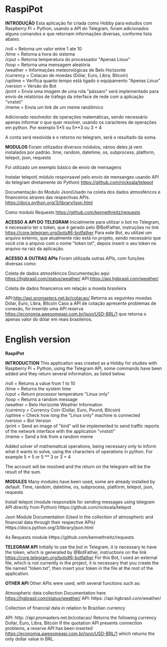 # RaspiPot
<b>INTRODUÇÃO</b>
Esta aplicação foi criada como Hobby para estudos com Raspberry Pi + Python, usando a API do Telegram, foram adicionados alguns comandos e que retornam informações diversas, conforme lista abaixo.

/roll = Retorna um valor entre 1 ate 10</br>
/time = Retorna a hora do sistema</br>
/cput = Retorna temperatura do processador "Apenas Linux"</br>
/loop = Retorna uma mensagem aleatória</br>
/weather = Informações meteorológicas de Belo Horizonte</br>
/currency = Cotacao de moedas (Dólar, Euro, Libra, Bitcoin)</br>
/uptime = Verifica quanto tempo está ligado o equipamento "Apenas Linux"</br>
/version = Versão do Bot</br>
/print = Envia uma imagem de uma rola "pássaro" será implementado para envio de relatórios de trafego da interface de rede com a aplicação "vnststi" </br>
/meme = Envia um link de um meme randômico</br>

Adicionado resolvedor de operações matemáticas, sendo necessário apenas informar o que quer resolver, usando os caracteres de operações em python. 
Por exemplo 
5*5 ou 5**3 ou 3 + 4

A conta será resolvida e o retorno no telegram, será o resultado da soma.

<b>MODULOS</b>
Foram utilizados diversos módulos, vários deles já vem instalados por padrão.
time, random, datetime, os, subprocess, platform, telepot, json, requests 

Foi utilizado um exemplo básico de envio de mensagens 

Instalar telepot( módulo responsavel pelo envio de mensanges usando API do telegram diretamente do Python)
https://github.com/nickoala/telepot

Documentação do Modulo Json(Usado na coleta dos dados atmosféricos e financeiros atraves das  respectivas APIs.
https://docs.python.org/3/library/json.html

Como módulo Requests
https://github.com/kennethreitz/requests

<b>ACESSO A API DO TELEGRAM</b>
Inicialmente para utilizar o bot no Telegram, é necessário ter o token, que é gerado pelo @BotFather, instruções no link https://core.telegram.org/bots#6-botfather
Para este Bot, eu utilizei um arquivo externo, que atualmente não está no projeto, sendo necessário que você crie o arquivo com o nome "token.txt", depois inserir o seu token no arquivo na raiz da aplicação.

<b>ACESSO A OUTRAS APIs</b>
Foram utilizada outras APIs, com funções diversas como:

Coleta de dados atmosféricos
Documentação aqui https://hgbrasil.com/status/weather/
API:https://api.hgbrasil.com/weather/

Coleta de dados financeiros em relação a moeda brasileira

API:http://api.promasters.net.br/cotacao/ Retorna as seguintes moedas Dólar, Euro, Libra, Bitcoin
Caso a API de cotação apresente problemas de conexão, foi inserido uma API reserva https://economia.awesomeapi.com.br/json/USD-BRL/1 que retorna o apenas valor do dólar em reais brasileiros.


# English version

<b>RaspiPot</b>

<b>INTRODUCTION</b>
This application was created as a Hobby for studies with Raspberry Pi + Python, using the Telegram API, some commands have been added and they return several information, as listed below.

/roll = Returns a value from 1 to 10 </br>
/time = Returns the system time </br>
/cput = Return processor temperature "Linux only" </br>
/loop = Returns a random message </br>
/weather = Belo Horizonte Weather Information </br>
/currency = Currency Coin (Dollar, Euro, Pound, Bitcoin) </br>
/uptime = Check how long the "Linux only" machine is connected </br>
/version = Bot Version </br>
/print = Send an image of "bird" will be implemented to send traffic reports of the network interface with the application "vnststi" </br>
/meme = Send a link from a random meme </br>

Added solver of mathematical operations, being necessary only to inform what it wants to solve, using the characters of operations in python.
For example
5 * 5 or 5 ** 3 or 3 + 4

The account will be resolved and the return on the telegram will be the result of the sum.

<b>MODULES</b>
Many modules have been used, some are already installed by default.
Time, random, datetime, os, subprocess, platform, telepot, json, requests

Install telepot (module responsible for sending messages using telegram API directly from Python)
Https://github.com/nickoala/telepot

Json Module Documentation (Used in the collection of atmospheric and financial data through their respective APIs)
Https://docs.python.org/3/library/json.html

As Requests module
Https://github.com/kennethreitz/requests

<b>TELEGRAM API</b>
Initially to use the bot in Telegram, it is necessary to have the token, which is generated by @BotFather, instructions on the link https://core.telegram.org/bots#6-botfather
For this Bot, I used an external file, which is not currently in the project, it is necessary that you create the file named "token.txt", then insert your token in the file at the root of the application.

<b>OTHER API</b>
Other APIs were used, with several functions such as:

Atmospheric data collection
Documentation here https://hgbrasil.com/status/weather/
API: https: //api.hgbrasil.com/weather/

Collection of financial data in relation to Brazilian currency

API: http: //api.promasters.net.br/cotacao/ Returns the following currency Dollar, Euro, Libra, Bitcoin
If the quotation API presents connection problems, a reserve API has been inserted https://economia.awesomeapi.com.br/json/USD-BRL/1 which returns the only dollar value in BRL.